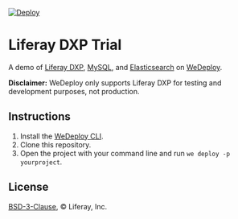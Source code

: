 [![Deploy](https://wedeploy.com/images/deploy.svg)](https://console.wedeploy.com/deploy?repo=https://github.com/wedeploy/demo-liferay-dxp)

# Liferay DXP Trial

A demo of [Liferay DXP](https://liferay.com), [MySQL](https://hub.docker.com/_/mysql/), and [Elasticsearch](https://hub.docker.com/_/elasticsearch/) on [WeDeploy](https://wedeploy.com/).

**Disclaimer:** WeDeploy only supports Liferay DXP for testing and development purposes, not production.

## Instructions

1. Install the [WeDeploy CLI](https://wedeploy.com/docs/intro/using-the-command-line/).
2. Clone this repository.
3. Open the project with your command line and run `we deploy -p yourproject`.

## License

[BSD-3-Clause](./LICENSE.md), © Liferay, Inc.
